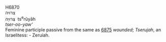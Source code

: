 <body>
  <p>H6870<br>  צרוּיה  <br> צְּרוּיָה  ‎  ts<sup>e</sup>rûyâh  <br><i>tser-oo-yaw‘ </i><br>Feminine participle passive from the same as <a href="h6875.htm">6875</a>  <i>wounded</i>; <i>Tserujah</i>, an Israelitess: - Zeruiah.<br></p>
 </body>